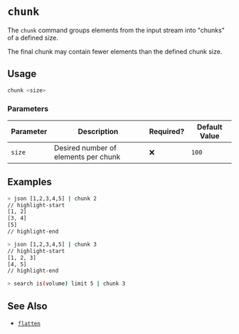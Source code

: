 # `chunk`

The `chunk` command groups elements from the input stream into "chunks" of a defined size.

The final chunk may contain fewer elements than the defined chunk size.

## Usage

```bash
chunk <size>
```

### Parameters

| Parameter | Description                          | Required? | Default Value |
| --------- | ------------------------------------ | --------- | ------------- |
| `size`    | Desired number of elements per chunk | ❌        | `100`         |

## Examples

```bash title="Chunking with size of 2"
> json [1,2,3,4,5] | chunk 2
// highlight-start
[1, 2]
[3, 4]
[5]
// highlight-end
```

```bash title="Chunking with size of 3"
> json [1,2,3,4,5] | chunk 3
// highlight-start
[1, 2, 3]
[4, 5]
// highlight-end
```

```bash title="Chunking the output of a query (output omitted for brevity)"
> search is(volume) limit 5 | chunk 3
```

## See Also

- [`flatten`](./flatten.md)

